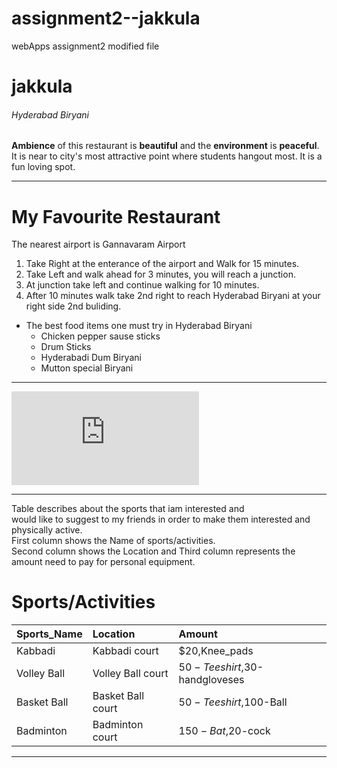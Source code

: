 # assignment2--jakkula
webApps assignment2
modified file
# jakkula
###### Hyderabad Biryani
**Ambience** of this restaurant is **beautiful** and the **environment** is **peaceful**. It is near to city's most attractive point where students hangout most. It is a fun loving spot.

---

# My Favourite Restaurant
The nearest airport is Gannavaram Airport

1. Take Right at the enterance of the airport and Walk for 15 minutes.
2. Take Left and walk ahead for 3 minutes, you will reach a junction.
3. At junction take left and continue walking for 10 minutes.
4. After 10 minutes walk take 2nd right to reach Hyderabad Biryani at your right side 2nd buliding.

* The best food items one must try in Hyderabad Biryani 
    * Chicken pepper sause sticks
    * Drum Sticks
    * Hyderabadi Dum Biryani
    * Mutton special Biryani
---

![Link to my AboutMe.md](https://github.com/sravanijakkula/assignment2--jakkula/blob/main/AboutMe.md)

---
Table describes about the sports that iam interested and<br>would like to suggest to my friends in order to make them interested and physically active.<br> First column shows the Name of sports/activities.<br>Second column shows the Location and Third column represents the amount need to pay for personal equipment.
# Sports/Activities
| Sports_Name | Location | Amount |
|:---         |:---      |:---    |
| Kabbadi     | Kabbadi court | $20,Knee_pads |
| Volley Ball | Volley Ball court | $50-Teeshirt,$30-handgloveses |
| Basket Ball | Basket Ball court | $50-Teeshirt,$100-Ball |
| Badminton   | Badminton court   | $150-Bat,$20-cock |
---




